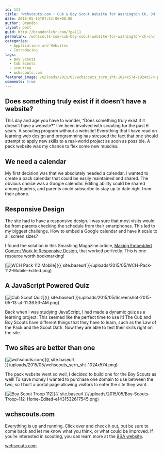 ```yaml
---
id: 111
title: 'wchscouts.com - Cub & Boy Scout Website for Washington CH, OH'
date: 2015-05-15T07:53:06+00:00
author: Brandon
layout: post
guid: http://brandonlehr.com/?p=111
permalink: /wchscouts-com-cub-boy-scout-website-for-washington-ch-oh/
categories:
  - Applications and Websites
  - Introducing
tags:
  - Boy Scouts
  - Cub Scouts
  - scouting
  - wchscouts.com
featured_image: /uploads/2015/05/wchscouts_scrn_sht-1024x574-1024x574.png
comments: true
---
```

## Does something truly exist if it doesn&#8217;t have a website?

This day and age you have to wonder, &#8220;Does something truly exist if it doesn&#8217;t have a website?&#8221; I&#8217;ve been involved with scouting for the past 6 years. A scouting program without a website! Everything that I have read on learning web design and programming has stressed the fact that one should attempt to apply new skills to a real-world project as soon as possible. A pack website was my chance to flex some new muscles.

## We need a calendar

My first decision was that we absolutely needed a calendar. I wanted to create a pack calendar that could be easily maintained and shared. The obvious choice was a Google calendar. Editing ability could be shared among leaders, and parents could subscribe to stay up to date right from their phone.<!--more-->

## Responsive Design

The site had to have a responsive design. I was sure that most visits would be from parents checking the schedule from their smartphones. This led to my biggest challenge. How to embed a Google calendar and have it scale to all screen sizes?

I found the solution in this Smashing Magazine article, [Making Embedded Content Work In Responsive Design](http://www.smashingmagazine.com/2014/02/27/making-embedded-content-work-in-responsive-design/), that worked perfectly. This is one resource worth bookmarking!

[<img class="img-rounded img-border img-md img-center" src="{{ site.baseurl }}/uploads/2015/05/WCH-Pack-112-Mobile-Edited.png?fit=448%2C694" alt="WCH Pack 112 Mobile" srcset="{{ site.baseurl }}/uploads/2015/05/WCH-Pack-112-Mobile-Edited.png?w=448 448w, {{ site.baseurl }}/uploads/2015/05/WCH-Pack-112-Mobile-Edited.png?resize=194%2C300 194w, {{ site.baseurl }}/uploads/2015/05/WCH-Pack-112-Mobile-Edited.png?resize=300%2C465 300w" sizes="(max-width: 448px) 100vw, 448px" data-recalc-dims="1" />]({{ site.baseurl }}/uploads/2015/05/WCH-Pack-112-Mobile-Edited.png)

## A JavaScript Powered Quiz

[<img class="img-rounded img-border" src="{{ site.baseurl }}/uploads/2015/05/Screenshot-2015-05-13-at-11.36.53-AM-1024x612.png?fit=640%2C383" alt="Cub Scout Quiz" srcset="{{ site.baseurl }}/uploads/2015/05/Screenshot-2015-05-13-at-11.36.53-AM.png?resize=1024%2C612 1024w, {{ site.baseurl }}/uploads/2015/05/Screenshot-2015-05-13-at-11.36.53-AM.png?resize=300%2C179 300w, {{ site.baseurl }}/uploads/2015/05/Screenshot-2015-05-13-at-11.36.53-AM.png?w=1157 1157w" sizes="(max-width: 640px) 100vw, 640px" data-recalc-dims="1" />]({{ site.baseurl }}/uploads/2015/05/Screenshot-2015-05-13-at-11.36.53-AM.png)

Back when I was studying JavaScript, I had made a dynamic quiz as a learning project. This seemed like the perfect time to use it! The Cub and Boy Scouts have different things that they have to learn, such as the Law of the Pack and the Scout Oath. Now they are able to test their skills right on the site.

## Two sites are better than one

[<img class="img-rounded" src="{{ site.baseurl }}/uploads/2015/05/wchscouts_scrn_sht-1024x574-1024x574.png?fit=640%2C359" alt="wchscouts.com" srcset="{{ site.baseurl }}/uploads/2015/05/wchscouts_scrn_sht-1024x574.png?resize=1024%2C574 1024w, {{ site.baseurl }}/uploads/2015/05/wchscouts_scrn_sht-1024x574.png?resize=300%2C168 300w" sizes="(max-width: 640px) 100vw, 640px" data-recalc-dims="1" />]({{ site.baseurl }}/uploads/2015/05/wchscouts_scrn_sht-1024x574.png)

The pack website went so well, I decided to build one for the Boy Scouts as well! To save money I wanted to purchase one domain to use between the two, so I built a portal page allowing visitors to enter the site they want.

[<img class="img-rounded" src="{{ site.baseurl }}/uploads/2015/05/Boy-Scouts-Troop-112-Home-Edited-e1431532617545-1024x287.png?fit=640%2C179" alt="Boy Scout Troop 112" srcset="{{ site.baseurl }}/uploads/2015/05/Boy-Scouts-Troop-112-Home-Edited-e1431532617545.png?resize=1024%2C287 1024w, {{ site.baseurl }}/uploads/2015/05/Boy-Scouts-Troop-112-Home-Edited-e1431532617545.png?resize=300%2C84 300w, {{ site.baseurl }}/uploads/2015/05/Boy-Scouts-Troop-112-Home-Edited-e1431532617545.png?w=1350 1350w, {{ site.baseurl }}/uploads/2015/05/Boy-Scouts-Troop-112-Home-Edited-e1431532617545.png?w=1280 1280w" sizes="(max-width: 640px) 100vw, 640px" data-recalc-dims="1" />]({{ site.baseurl }}/uploads/2015/05/Boy-Scouts-Troop-112-Home-Edited-e1431532617545.png)

## wchscouts.com

Everything is up and running. Click over and check it out, but be sure to come back and let me know what you think, or what could be improved. If you&#8217;re interested in scouting, you can learn more at the [BSA website](http://www.scouting.org/).

[wchscouts.com](http://wchscouts.com/)

&nbsp;